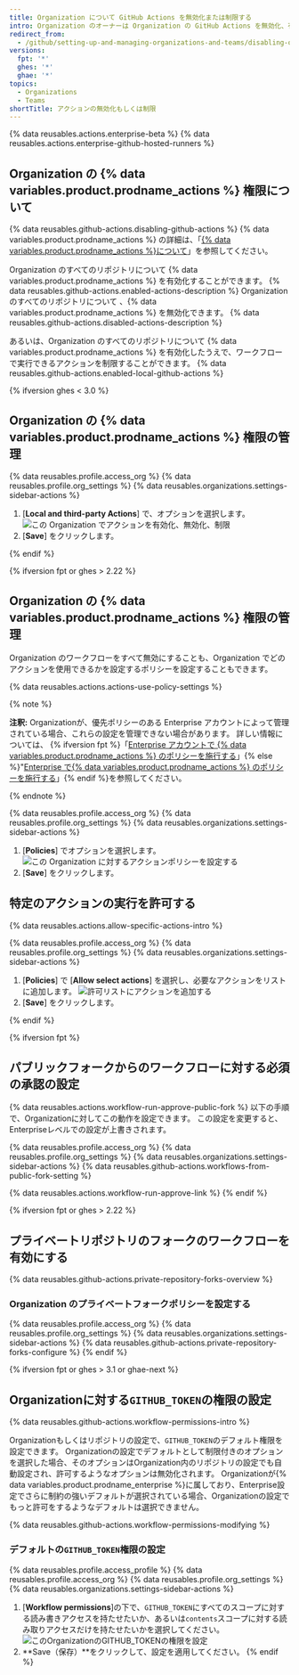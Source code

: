 ```yaml
---
title: Organization について GitHub Actions を無効化または制限する
intro: Organization のオーナーは Organization の GitHub Actions を無効化、有効化、制限することができます。
redirect_from:
  - /github/setting-up-and-managing-organizations-and-teams/disabling-or-limiting-github-actions-for-your-organization
versions:
  fpt: '*'
  ghes: '*'
  ghae: '*'
topics:
  - Organizations
  - Teams
shortTitle: アクションの無効化もしくは制限
---
```


{% data reusables.actions.enterprise-beta %}
{% data reusables.actions.enterprise-github-hosted-runners %}

## Organization の {% data variables.product.prodname_actions %} 権限について

{% data reusables.github-actions.disabling-github-actions %} {% data variables.product.prodname_actions %} の詳細は、「[{% data variables.product.prodname_actions %}について](/actions/getting-started-with-github-actions/about-github-actions)」を参照してください。

Organization のすべてのリポジトリについて {% data variables.product.prodname_actions %} を有効化することができます。 {% data reusables.github-actions.enabled-actions-description %} Organization のすべてのリポジトリについて 、{% data variables.product.prodname_actions %} を無効化できます。 {% data reusables.github-actions.disabled-actions-description %}

あるいは、Organization のすべてのリポジトリについて {% data variables.product.prodname_actions %} を有効化したうえで、ワークフローで実行できるアクションを制限することができます。 {% data reusables.github-actions.enabled-local-github-actions %}

{% ifversion ghes < 3.0 %}

## Organization の {% data variables.product.prodname_actions %} 権限の管理

{% data reusables.profile.access_org %}
{% data reusables.profile.org_settings %}
{% data reusables.organizations.settings-sidebar-actions %}
1. [**Local and third-party Actions**] で、オプションを選択します。 ![この Organization でアクションを有効化、無効化、制限](/assets/images/help/repository/enable-org-actions.png)
1. [**Save**] をクリックします。

{% endif %}

{% ifversion fpt or ghes > 2.22 %}

## Organization の {% data variables.product.prodname_actions %} 権限の管理

Organization のワークフローをすべて無効にすることも、Organization でどのアクションを使用できるかを設定するポリシーを設定することもできます。

{% data reusables.actions.actions-use-policy-settings %}

{% note %}

**注釈:** Organizationが、優先ポリシーのある Enterprise アカウントによって管理されている場合、これらの設定を管理できない場合があります。 詳しい情報については、 {% ifversion fpt %}「[Enterprise アカウントで {% data variables.product.prodname_actions %} のポリシーを施行する](/github/setting-up-and-managing-your-enterprise/enforcing-github-actions-policies-in-your-enterprise-account)」{% else %}"[Enterprise で{% data variables.product.prodname_actions %} のポリシーを施行する](/enterprise/admin/github-actions/enforcing-github-actions-policies-for-your-enterprise)」{% endif %}を参照してください。

{% endnote %}

{% data reusables.profile.access_org %}
{% data reusables.profile.org_settings %}
{% data reusables.organizations.settings-sidebar-actions %}
1. [**Policies**] でオプションを選択します。 ![この Organization に対するアクションポリシーを設定する](/assets/images/help/organizations/actions-policy.png)
1. [**Save**] をクリックします。

## 特定のアクションの実行を許可する

{% data reusables.actions.allow-specific-actions-intro %}

{% data reusables.profile.access_org %}
{% data reusables.profile.org_settings %}
{% data reusables.organizations.settings-sidebar-actions %}
1. [**Policies**] で [**Allow select actions**] を選択し、必要なアクションをリストに追加します。 ![許可リストにアクションを追加する](/assets/images/help/organizations/actions-policy-allow-list.png)
1. [**Save**] をクリックします。

{% endif %}

{% ifversion fpt %}
## パブリックフォークからのワークフローに対する必須の承認の設定

{% data reusables.actions.workflow-run-approve-public-fork %} 以下の手順で、Organizationに対してこの動作を設定できます。 この設定を変更すると、Enterpriseレベルでの設定が上書きされます。

{% data reusables.profile.access_org %}
{% data reusables.profile.org_settings %}
{% data reusables.organizations.settings-sidebar-actions %}
{% data reusables.github-actions.workflows-from-public-fork-setting %}

{% data reusables.actions.workflow-run-approve-link %}
{% endif %}

{% ifversion fpt or ghes > 2.22 %}
## プライベートリポジトリのフォークのワークフローを有効にする

{% data reusables.github-actions.private-repository-forks-overview %}

### Organization のプライベートフォークポリシーを設定する

{% data reusables.profile.access_org %}
{% data reusables.profile.org_settings %}
{% data reusables.organizations.settings-sidebar-actions %}
{% data reusables.github-actions.private-repository-forks-configure %}
{% endif %}

{% ifversion fpt or ghes > 3.1 or ghae-next %}
## Organizationに対する`GITHUB_TOKEN`の権限の設定

{% data reusables.github-actions.workflow-permissions-intro %}

Organizationもしくはリポジトリの設定で、`GITHUB_TOKEN`のデフォルト権限を設定できます。 Organizationの設定でデフォルトとして制限付きのオプションを選択した場合、そのオプションはOrganization内のリポジトリの設定でも自動設定され、許可するようなオプションは無効化されます。 Organizationが{% data variables.product.prodname_enterprise %}に属しており、Enterprise設定でさらに制約の強いデフォルトが選択されている場合、Organizationの設定でもっと許可をするようなデフォルトは選択できません。

{% data reusables.github-actions.workflow-permissions-modifying %}

### デフォルトの`GITHUB_TOKEN`権限の設定

{% data reusables.profile.access_profile %}
{% data reusables.profile.access_org %}
{% data reusables.profile.org_settings %}
{% data reusables.organizations.settings-sidebar-actions %}
1. [**Workflow permissions**]の下で、`GITHUB_TOKEN`にすべてのスコープに対する読み書きアクセスを持たせたいか、あるいは`contents`スコープに対する読み取りアクセスだけを持たせたいかを選択してください。 ![このOrganizationのGITHUB_TOKENの権限を設定](/assets/images/help/settings/actions-workflow-permissions-organization.png)
1. **Save（保存）**をクリックして、設定を適用してください。
{% endif %}
